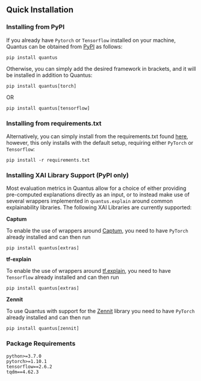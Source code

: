 ## Quick Installation

### Installing from PyPI

If you already have `Pytorch` or `Tensorflow` installed on your machine, Quantus can be obtained from [PyPI](https://pypi.org/project/quantus/) as follows:

```setup
pip install quantus
```

Otherwise, you can simply add the desired framework in brackets, and it will be installed in addition to Quantus:

```setup
pip install quantus[torch]
```

OR

```setup
pip install quantus[tensorflow]
```

### Installing from requirements.txt

Alternatively, you can simply install from the requirements.txt found [here](https://github.com/understandable-machine-intelligence-lab/Quantus/blob/main/requirements.txt),
however, this only installs with the default setup, requiring either `PyTorch` or `Tensorflow`:

```setup
pip install -r requirements.txt
```

### Installing XAI Library Support (PyPI only)

Most evaluation metrics in Quantus allow for a choice of either providing pre-computed explanations directly as an input,
or to instead make use of several wrappers implemented in `quantus.explain` around common explainability libraries.
The following XAI Libraries are currently supported:

**Captum**

To enable the use of wrappers around [Captum](https://captum.ai/), you need to have `PyTorch` already installed and can then run

```setup
pip install quantus[extras]
```

**tf-explain**

To enable the use of wrappers around [tf.explain](https://github.com/sicara/tf-explain), you need to have `Tensorflow` already installed and can then run

```setup
pip install quantus[extras]
```

**Zennit**

To use Quantus with support for the [Zennit](https://github.com/chr5tphr/zennit) library you need to have `PyTorch` already installed and can then run

```setup
pip install quantus[zennit]
```

### Package Requirements

```
python>=3.7.0
pytorch>=1.10.1
tensorflow==2.6.2
tqdm==4.62.3
```